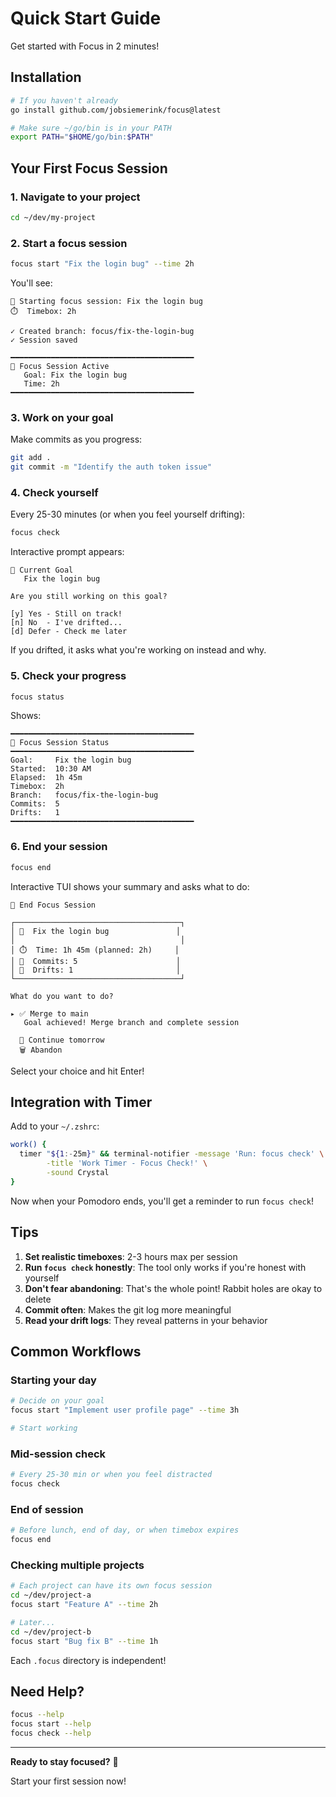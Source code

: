 # Quick Start Guide

Get started with Focus in 2 minutes!

## Installation

```bash
# If you haven't already
go install github.com/jobsiemerink/focus@latest

# Make sure ~/go/bin is in your PATH
export PATH="$HOME/go/bin:$PATH"
```

## Your First Focus Session

### 1. Navigate to your project
```bash
cd ~/dev/my-project
```

### 2. Start a focus session
```bash
focus start "Fix the login bug" --time 2h
```

You'll see:
```
🎯 Starting focus session: Fix the login bug
⏱️  Timebox: 2h

✓ Created branch: focus/fix-the-login-bug
✓ Session saved

━━━━━━━━━━━━━━━━━━━━━━━━━━━━━━━━━━━━━━━━━
🎯 Focus Session Active
   Goal: Fix the login bug
   Time: 2h
━━━━━━━━━━━━━━━━━━━━━━━━━━━━━━━━━━━━━━━━━
```

### 3. Work on your goal
Make commits as you progress:
```bash
git add .
git commit -m "Identify the auth token issue"
```

### 4. Check yourself
Every 25-30 minutes (or when you feel yourself drifting):
```bash
focus check
```

Interactive prompt appears:
```
🎯 Current Goal
   Fix the login bug

Are you still working on this goal?

[y] Yes - Still on track!
[n] No  - I've drifted...
[d] Defer - Check me later
```

If you drifted, it asks what you're working on instead and why.

### 5. Check your progress
```bash
focus status
```

Shows:
```
━━━━━━━━━━━━━━━━━━━━━━━━━━━━━━━━━━━━━━━━━
🎯 Focus Session Status
━━━━━━━━━━━━━━━━━━━━━━━━━━━━━━━━━━━━━━━━━
Goal:     Fix the login bug
Started:  10:30 AM
Elapsed:  1h 45m
Timebox:  2h
Branch:   focus/fix-the-login-bug
Commits:  5
Drifts:   1
━━━━━━━━━━━━━━━━━━━━━━━━━━━━━━━━━━━━━━━━━
```

### 6. End your session
```bash
focus end
```

Interactive TUI shows your summary and asks what to do:
```
🏁 End Focus Session

┌─────────────────────────────────────┐
│ 🎯  Fix the login bug               │
│                                     │
│ ⏱️  Time: 1h 45m (planned: 2h)     │
│ 📝  Commits: 5                      │
│ 🐰  Drifts: 1                       │
└─────────────────────────────────────┘

What do you want to do?

▸ ✅ Merge to main
   Goal achieved! Merge branch and complete session

  📌 Continue tomorrow
  🗑️ Abandon
```

Select your choice and hit Enter!

## Integration with Timer

Add to your `~/.zshrc`:

```bash
work() {
  timer "${1:-25m}" && terminal-notifier -message 'Run: focus check' \
        -title 'Work Timer - Focus Check!' \
        -sound Crystal
}
```

Now when your Pomodoro ends, you'll get a reminder to run `focus check`!

## Tips

1. **Set realistic timeboxes**: 2-3 hours max per session
2. **Run `focus check` honestly**: The tool only works if you're honest with yourself
3. **Don't fear abandoning**: That's the whole point! Rabbit holes are okay to delete
4. **Commit often**: Makes the git log more meaningful
5. **Read your drift logs**: They reveal patterns in your behavior

## Common Workflows

### Starting your day
```bash
# Decide on your goal
focus start "Implement user profile page" --time 3h

# Start working
```

### Mid-session check
```bash
# Every 25-30 min or when you feel distracted
focus check
```

### End of session
```bash
# Before lunch, end of day, or when timebox expires
focus end
```

### Checking multiple projects
```bash
# Each project can have its own focus session
cd ~/dev/project-a
focus start "Feature A" --time 2h

# Later...
cd ~/dev/project-b
focus start "Bug fix B" --time 1h
```

Each `.focus` directory is independent!

## Need Help?

```bash
focus --help
focus start --help
focus check --help
```

---

**Ready to stay focused?** 🎯

Start your first session now!
